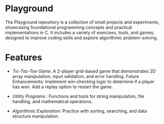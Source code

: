 # Playground
The Playground repository is a collection of small projects and experiments, showcasing foundational programming concepts and practical implementations in C. It includes a variety of exercises, tools, and games, designed to improve coding skills and explore algorithmic problem-solving.

# Features
- *Tic-Tac-Toe Game*: A 2-player grid-based game that demonstrates 2D array manipulation, input validation, and error handling. Future Enhancements:
Implement win-checking logic to determine if a player has won.
Add a replay option to restart the game.
  
- *Utility Programs* : Functions and tools for string manipulation, file handling, and mathematical operations.
- *Algorithmic Exploration*: Practice with sorting, searching, and data structure manipulation. 
